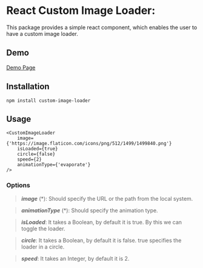 
# React Custom Image Loader:

  

This package provides a simple react component, which enables the user to have a custom image loader.

  
  

## Demo

[Demo Page](https://react-custom-loader.netlify.com/)

  
 
## Installation
  

    npm install custom-image-loader

  

## Usage

    <CustomImageLoader
    	image={'https://image.flaticon.com/icons/png/512/1499/1499840.png'}
    	isLoaded={true}
    	circle={false}
    	speed={2}
    	animationType={'evaporate'}
    />

  
 
### Options

>  ***image*** (*): Should specify the URL or the path from the local system.

>  ***animationType*** (*): Should specify the animation type.

>  ***isLoaded***: It takes a Boolean, by default it is true. By this we can toggle the loader.

>  ***circle***: It takes a Boolean, by default it is false. true specifies the loader in a circle.

>  ***speed***: It takes an Integer, by default it is 2.
